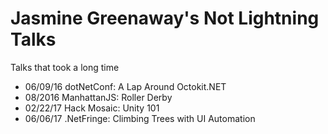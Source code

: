 # Jasmine Greenaway's Not Lightning Talks
Talks that took a long time

* 06/09/16 dotNetConf: A Lap Around Octokit.NET
* 08/2016 ManhattanJS: Roller Derby
* 02/22/17 Hack Mosaic: Unity 101
* 06/06/17 .NetFringe: Climbing Trees with UI Automation
